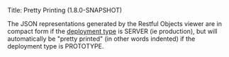 Title: Pretty Printing (1.8.0-SNAPSHOT)

The JSON representations generated by the Restful Objects viewer are in compact form if the 
[deployment type](../../../reference/deployment-types.html) is SERVER (ie production), but will automatically be 
"pretty printed" (in other words indented) if the deployment type is PROTOTYPE.  
 

